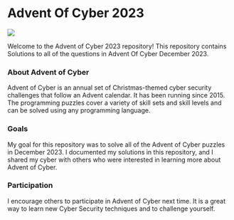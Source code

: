 <h1>Advent Of Cyber 2023</h1>
<p>
<img src ="https://github.com/nihalawasthi/Advent_Of_Cyber_2023/assets/137594290/548620bb-63fd-479a-96a6-a13c9493f465">

Welcome to the Advent of Cyber 2023 repository! This repository contains Solutions to all of the questions in Advent Of Cyber December 2023.

<h3>About Advent of Cyber</h3>
Advent of Cyber is an annual set of Christmas-themed cyber security challenges that follow an Advent calendar. It has been running since 2015. The programming puzzles cover a variety of skill sets and skill levels and can be solved using any programming language.

<h3>Goals</h3>
My goal for this repository was to solve all of the Advent of Cyber puzzles in December 2023. I documented my solutions in this repository, and I shared my cyber with others who were interested in learning more about Advent of Cyber.

<h3>Participation</h3>
I encourage others to participate in Advent of Cyber next time. It is a great way to learn new Cyber Security techniques and to challenge yourself.
</p>

